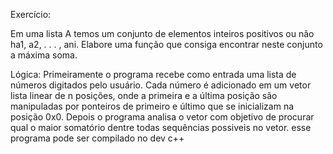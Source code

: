 Exercício:

Em uma lista A temos um conjunto de elementos inteiros
positivos ou não ha1, a2, . . . , ani. Elabore uma função que consiga encontrar
neste conjunto a máxima soma.

Lógica: Primeiramente o programa recebe como entrada uma lista de números digitados pelo usuário.
Cada número é adicionado em um vetor lista linear de n posições, onde a primeira e a última posição são manipuladas 
por ponteiros de primeiro e último que se inicializam na posição 0x0.
Depois o programa analisa o vetor com objetivo de procurar qual o maior somatório dentre todas sequências possiveis no vetor.
esse programa pode ser compilado no dev c++
